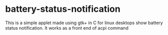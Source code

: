 battery-status-notification
===========================

This is a simple applet made using gtk+ in C for linux desktops show battery status notification. It works as a front end of acpi command
